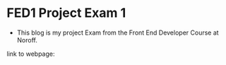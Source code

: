 # FED1 Project Exam 1

- This blog is my project Exam from the Front End Developer Course at Noroff.

link to webpage:
